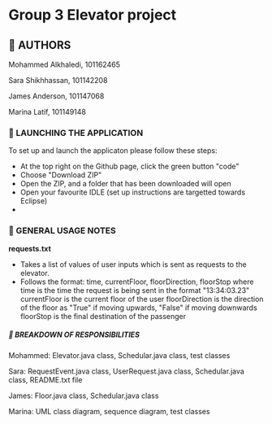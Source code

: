 # Group 3 Elevator project 

## 👥 AUTHORS 
Mohammed Alkhaledi, 101162465

Sara Shikhhassan, 101142208

James Anderson, 101147068

Marina Latif, 101149148


### 🚀 LAUNCHING THE APPLICATION
To set up and launch the applicaton please follow these steps:
- At the top right on the Github page, click the green button "code"
- Choose "Download ZIP"
- Open the ZIP, and a folder that has been downloaded will open
- Open your favourite IDLE (set up instructions are targetted towards Eclipse)
- 

### 📄 GENERAL USAGE NOTES
**requests.txt**
- Takes a list of values of user inputs which is sent as requests to the elevator. 
- Follows the format: time, currentFloor, floorDirection, floorStop
where time is the time the request is being sent in the format "13:34:03.23"
currentFloor is the current floor of the user 
floorDirection is the direction of the floor as "True" if moving upwards, "False" if moving downwards
floorStop is the final destination of the passenger







##### 🔨 BREAKDOWN OF RESPONSIBILITIES
Mohammed: Elevator.java class, Schedular.java class, test classes

Sara: RequestEvent.java class, UserRequest.java class, Schedular.java class, README.txt file

James: Floor.java class, Schedular.java class

Marina: UML class diagram, sequence diagram, test classes

